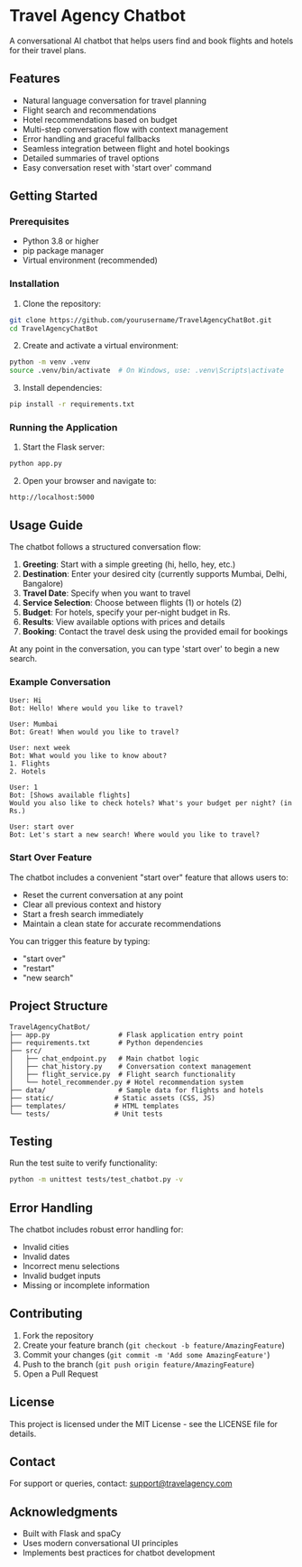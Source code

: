 # Travel Agency Chatbot

A conversational AI chatbot that helps users find and book flights and hotels for their travel plans.

## Features

- Natural language conversation for travel planning
- Flight search and recommendations
- Hotel recommendations based on budget
- Multi-step conversation flow with context management
- Error handling and graceful fallbacks
- Seamless integration between flight and hotel bookings
- Detailed summaries of travel options
- Easy conversation reset with 'start over' command

## Getting Started

### Prerequisites

- Python 3.8 or higher
- pip package manager
- Virtual environment (recommended)

### Installation

1. Clone the repository:
```bash
git clone https://github.com/yourusername/TravelAgencyChatBot.git
cd TravelAgencyChatBot
```

2. Create and activate a virtual environment:
```bash
python -m venv .venv
source .venv/bin/activate  # On Windows, use: .venv\Scripts\activate
```

3. Install dependencies:
```bash
pip install -r requirements.txt
```

### Running the Application

1. Start the Flask server:
```bash
python app.py
```

2. Open your browser and navigate to:
```
http://localhost:5000
```

## Usage Guide

The chatbot follows a structured conversation flow:

1. **Greeting**: Start with a simple greeting (hi, hello, hey, etc.)
2. **Destination**: Enter your desired city (currently supports Mumbai, Delhi, Bangalore)
3. **Travel Date**: Specify when you want to travel
4. **Service Selection**: Choose between flights (1) or hotels (2)
5. **Budget**: For hotels, specify your per-night budget in Rs.
6. **Results**: View available options with prices and details
7. **Booking**: Contact the travel desk using the provided email for bookings

At any point in the conversation, you can type 'start over' to begin a new search.

### Example Conversation

```
User: Hi
Bot: Hello! Where would you like to travel?

User: Mumbai
Bot: Great! When would you like to travel?

User: next week
Bot: What would you like to know about?
1. Flights
2. Hotels

User: 1
Bot: [Shows available flights]
Would you also like to check hotels? What's your budget per night? (in Rs.)

User: start over
Bot: Let's start a new search! Where would you like to travel?
```

### Start Over Feature

The chatbot includes a convenient "start over" feature that allows users to:
- Reset the current conversation at any point
- Clear all previous context and history
- Start a fresh search immediately
- Maintain a clean state for accurate recommendations

You can trigger this feature by typing:
- "start over"
- "restart"
- "new search"

## Project Structure

```
TravelAgencyChatBot/
├── app.py                 # Flask application entry point
├── requirements.txt       # Python dependencies
├── src/
│   ├── chat_endpoint.py   # Main chatbot logic
│   ├── chat_history.py    # Conversation context management
│   ├── flight_service.py  # Flight search functionality
│   └── hotel_recommender.py # Hotel recommendation system
├── data/                  # Sample data for flights and hotels
├── static/               # Static assets (CSS, JS)
├── templates/            # HTML templates
└── tests/                # Unit tests
```

## Testing

Run the test suite to verify functionality:

```bash
python -m unittest tests/test_chatbot.py -v
```

## Error Handling

The chatbot includes robust error handling for:
- Invalid cities
- Invalid dates
- Incorrect menu selections
- Invalid budget inputs
- Missing or incomplete information

## Contributing

1. Fork the repository
2. Create your feature branch (`git checkout -b feature/AmazingFeature`)
3. Commit your changes (`git commit -m 'Add some AmazingFeature'`)
4. Push to the branch (`git push origin feature/AmazingFeature`)
5. Open a Pull Request

## License

This project is licensed under the MIT License - see the LICENSE file for details.

## Contact

For support or queries, contact: support@travelagency.com

## Acknowledgments

- Built with Flask and spaCy
- Uses modern conversational UI principles
- Implements best practices for chatbot development
